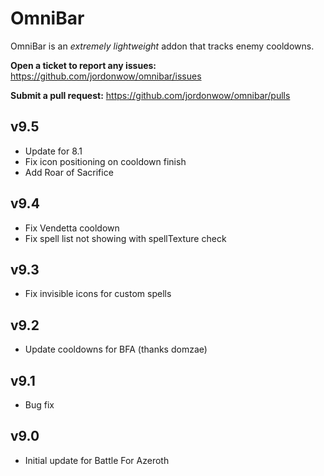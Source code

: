 # OmniBar

OmniBar is an _extremely lightweight_ addon that tracks enemy cooldowns.

**Open a ticket to report any issues:**
https://github.com/jordonwow/omnibar/issues

**Submit a pull request:**
https://github.com/jordonwow/omnibar/pulls

## v9.5
* Update for 8.1
* Fix icon positioning on cooldown finish
* Add Roar of Sacrifice


## v9.4

* Fix Vendetta cooldown
* Fix spell list not showing with spellTexture check

## v9.3

* Fix invisible icons for custom spells

## v9.2

* Update cooldowns for BFA (thanks domzae)

## v9.1

* Bug fix

## v9.0

* Initial update for Battle For Azeroth
